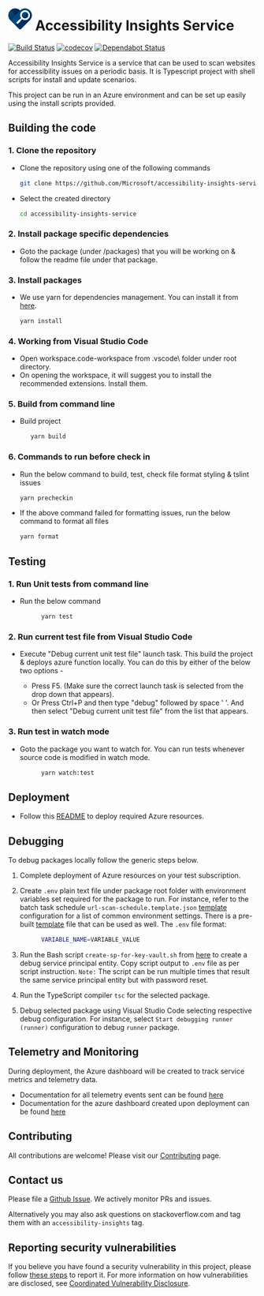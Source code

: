 <!--
Copyright (c) Microsoft Corporation. All rights reserved.
Licensed under the MIT License.
-->

# ![Product Logo](./icons/brand/blue/brand-blue-48px.png) Accessibility Insights Service

[![Build Status](https://dev.azure.com/accessibility-insights/Accessibility%20Insights%20Service/_apis/build/status/Accessibility-Insights-Service%20CI?branchName=master)](https://dev.azure.com/accessibility-insights/Accessibility%20Insights%20Service/_build/latest?definitionId=28&branchName=master)
[![codecov](https://codecov.io/gh/microsoft/accessibility-insights-service/branch/master/graph/badge.svg)](https://codecov.io/gh/microsoft/accessibility-insights-service)
[![Dependabot Status](https://api.dependabot.com/badges/status?host=github&repo=microsoft/accessibility-insights-service)](https://dependabot.com)

Accessibility Insights Service is a service that can be used to scan websites for accessibility issues on a periodic basis. It is Typescript project with shell scripts for install and update scenarios.

This project can be run in an Azure environment and can be set up easily using the install scripts provided.

## Building the code

### 1. Clone the repository

-   Clone the repository using one of the following commands
    ```bash
    git clone https://github.com/Microsoft/accessibility-insights-service.git
    ```
-   Select the created directory
    ```bash
    cd accessibility-insights-service
    ```

### 2. Install package specific dependencies

-   Goto the package (under /packages) that you will be working on & follow the readme file under that package.

### 3. Install packages

-   We use yarn for dependencies management. You can install it from [here](https://yarnpkg.com/en/docs/install).
    ```bash
    yarn install
    ```

### 4. Working from Visual Studio Code

-   Open workspace.code-workspace from .vscode\ folder under root directory.
-   On opening the workspace, it will suggest you to install the recommended extensions. Install them.

### 5. Build from command line

-   Build project

    ```bash
       yarn build
    ```

### 6. Commands to run before check in

-   Run the below command to build, test, check file format styling & tslint issues
    ```bash
    yarn precheckin
    ```
-   If the above command failed for formatting issues, run the below command to format all files
    ```bash
    yarn format
    ```

## Testing

### 1. Run Unit tests from command line

-   Run the below command
    ```bash
          yarn test
    ```

### 2. Run current test file from Visual Studio Code

-   Execute "Debug current unit test file" launch task. This build the project & deploys azure function locally.
    You can do this by either of the below two options -

    -   Press F5. (Make sure the correct launch task is selected from the drop down that appears).
    -   Or Press Ctrl+P and then type "debug" followed by space ' '. And then select "Debug current unit test file" from the list that appears.

### 3. Run test in watch mode

-   Goto the package you want to watch for. You can run tests whenever source code is modified in watch mode.

    ```bash
          yarn watch:test
    ```

## Deployment

-   Follow this [README](https://github.com/Microsoft/accessibility-insights-service/blob/master/packages/resource-deployment/README.md) to deploy required Azure resources.

## Debugging

To debug packages locally follow the generic steps below.

1.  Complete deployment of Azure resources on your test subscription.
2.  Create `.env` plain text file under package root folder with environment variables set required for the package to run. For instance, refer to the batch task schedule `url-scan-schedule.template.json` [template](https://github.com/microsoft/accessibility-insights-service/tree/master/packages/resource-deployment/templates) configuration for a list of common environment settings. There is a pre-built [template](https://github.com/microsoft/accessibility-insights-service/blob/master/packages/resource-deployment/.env.template) file that can be used as well. The `.env` file format:

    ```bash
          VARIABLE_NAME=VARIABLE_VALUE
    ```

3.  Run the Bash script `create-sp-for-key-vault.sh` from [here](https://github.com/microsoft/accessibility-insights-service/tree/master/packages/resource-deployment/scripts) to create a debug service principal entity. Copy script output to `.env` file as per script instruction. `Note:` The script can be run multiple times that result the same service principal entity but with password reset.
4.  Run the TypeScript compiler `tsc` for the selected package.
5.  Debug selected package using Visual Studio Code selecting respective debug configuration. For instance, select `Start debugging runner (runner)` configuration to debug `runner` package.

## Telemetry and Monitoring

During deployment, the Azure dashboard will be created to track service metrics and telemetry data.

-   Documentation for all telemetry events sent can be found [here](packages/logger/README.md)
-   Documentation for the azure dashboard created upon deployment can be found [here](packages/resource-deployment/templates/README.md)

## Contributing

All contributions are welcome! Please visit our [Contributing](https://github.com/microsoft/accessibility-insights-service/blob/master/Contributing.md) page.

## Contact us

Please file a [Github Issue](https://github.com/Microsoft/accessibility-insights-service/issues/new/choose). We actively monitor PRs and issues.

Alternatively you may also ask questions on stackoverflow.com and tag them with an `accessibility-insights` tag.

## Reporting security vulnerabilities

If you believe you have found a security vulnerability in this project, please follow [these steps](https://technet.microsoft.com/en-us/security/ff852094.aspx) to report it. For more information on how vulnerabilities are disclosed, see [Coordinated Vulnerability Disclosure](https://technet.microsoft.com/en-us/security/dn467923).
